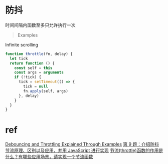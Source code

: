 # 防抖

时间间隔内函数至多只允许执行一次

> Examples

Infinite scrolling

```js
function throttle(fn, delay) {
  let tick
  return function () {
    const self = this
    const args = arguments
    if (!tick) {
      tick = setTimeout(() => {
        tick = null
        fn.apply(self, args)
      }, delay)
    }
  }
}
```

# ref

[Debouncing and Throttling Explained Through Examples](https://css-tricks.com/debouncing-throttling-explained-examples/)
[第 9 题：介绍防抖节流原理、区别以及应用，并用 JavaScript 进行实现](https://github.com/lgwebdream/FE-Interview/issues/15)
[节流(throttle)函数的作用是什么？有哪些应用场景，请实现一个节流函数](https://github.com/YvetteLau/Step-By-Step/issues/12)

